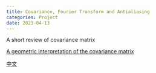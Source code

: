 ```yaml
---
title: Covariance, Fourier Transform and Antialiasing
categories: Project
date: 2023-04-13
---
```


A short review of covariance matrix

[A geometric interpretation of the covariance matrix](https://www.visiondummy.com/2014/04/geometric-interpretation-covariance-matrix/)

[中文](https://njuferret.github.io/2019/07/28/2019-07-28_geometric-interpretation-covariance-matrix/)
